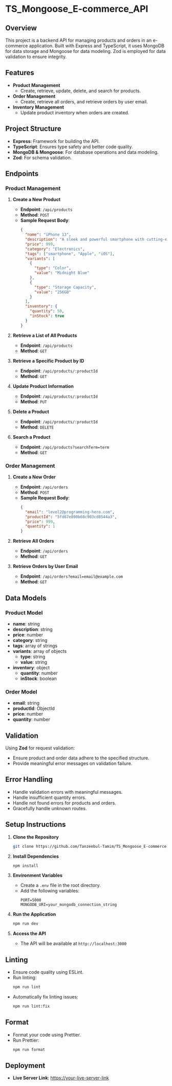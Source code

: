 # TS_Mongoose_E-commerce_API

## Overview

This project is a backend API for managing products and orders in an e-commerce application. Built with Express and TypeScript, it uses MongoDB for data storage and Mongoose for data modeling. Zod is employed for data validation to ensure integrity.

## Features

- **Product Management**
  - Create, retrieve, update, delete, and search for products.
- **Order Management**
  - Create, retrieve all orders, and retrieve orders by user email.
- **Inventory Management**
  - Update product inventory when orders are created.

## Project Structure

- **Express**: Framework for building the API.
- **TypeScript**: Ensures type safety and better code quality.
- **MongoDB & Mongoose**: For database operations and data modeling.
- **Zod**: For schema validation.

## Endpoints

### Product Management

1. **Create a New Product**

   - **Endpoint**: `/api/products`
   - **Method**: `POST`
   - **Sample Request Body**:
     ```json
     {
       "name": "iPhone 13",
       "description": "A sleek and powerful smartphone with cutting-edge features.",
       "price": 999,
       "category": "Electronics",
       "tags": ["smartphone", "Apple", "iOS"],
       "variants": [
         {
           "type": "Color",
           "value": "Midnight Blue"
         },
         {
           "type": "Storage Capacity",
           "value": "256GB"
         }
       ],
       "inventory": {
         "quantity": 50,
         "inStock": true
       }
     }
     ```

2. **Retrieve a List of All Products**

   - **Endpoint**: `/api/products`
   - **Method**: `GET`

3. **Retrieve a Specific Product by ID**

   - **Endpoint**: `/api/products/:productId`
   - **Method**: `GET`

4. **Update Product Information**

   - **Endpoint**: `/api/products/:productId`
   - **Method**: `PUT`

5. **Delete a Product**

   - **Endpoint**: `/api/products/:productId`
   - **Method**: `DELETE`

6. **Search a Product**
   - **Endpoint**: `/api/products?searchTerm=term`
   - **Method**: `GET`

### Order Management

1. **Create a New Order**

   - **Endpoint**: `/api/orders`
   - **Method**: `POST`
   - **Sample Request Body**:
     ```json
     {
       "email": "level2@programming-hero.com",
       "productId": "5fd67e890b60c903cd8544a3",
       "price": 999,
       "quantity": 1
     }
     ```

2. **Retrieve All Orders**

   - **Endpoint**: `/api/orders`
   - **Method**: `GET`

3. **Retrieve Orders by User Email**
   - **Endpoint**: `/api/orders?email=email@example.com`
   - **Method**: `GET`

## Data Models

### Product Model

- **name**: string
- **description**: string
- **price**: number
- **category**: string
- **tags**: array of strings
- **variants**: array of objects
  - **type**: string
  - **value**: string
- **inventory**: object
  - **quantity**: number
  - **inStock**: boolean

### Order Model

- **email**: string
- **productId**: ObjectId
- **price**: number
- **quantity**: number

## Validation

Using **Zod** for request validation:

- Ensure product and order data adhere to the specified structure.
- Provide meaningful error messages on validation failure.

## Error Handling

- Handle validation errors with meaningful messages.
- Handle insufficient quantity errors.
- Handle not found errors for products and orders.
- Gracefully handle unknown routes.

## Setup Instructions

1. **Clone the Repository**

   ```bash
   git clone https://github.com/Tanzeebul-Tamim/TS_Mongoose_E-commerce_API
   ```

2. **Install Dependencies**

   ```bash
   npm install
   ```

3. **Environment Variables**

   - Create a `.env` file in the root directory.
   - Add the following variables:
     ```
     PORT=5000
     MONGODB_URI=your_mongodb_connection_string
     ```

4. **Run the Application**

   ```bash
   npm run dev
   ```

5. **Access the API**
   - The API will be available at `http://localhost:3000`

## Linting

- Ensure code quality using ESLint.
- Run linting:
  ```bash
  npm run lint
  ```
- Automatically fix linting issues:
  ```bash
  npm run lint:fix
  ```

## Format

- Format your code using Prettier.
- Run Prettier:
  ```bash
  npm run format
  ```

## Deployment

- **Live Server Link**: [https://your-live-server-link](https://your-live-server-link)
